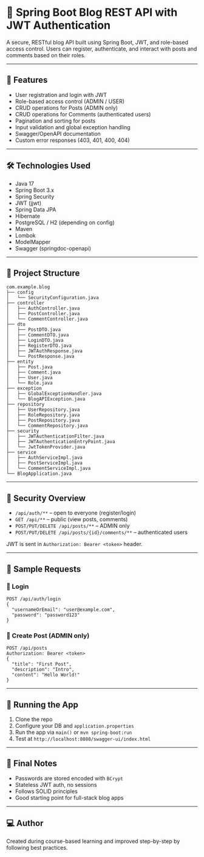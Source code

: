# 📝 Spring Boot Blog REST API with JWT Authentication

A secure, RESTful blog API built using Spring Boot, JWT, and role-based access control. Users can register, authenticate, and interact with posts and comments based on their roles.

---

## 📌 Features

- User registration and login with JWT
- Role-based access control (ADMIN / USER)
- CRUD operations for Posts (ADMIN only)
- CRUD operations for Comments (authenticated users)
- Pagination and sorting for posts
- Input validation and global exception handling
- Swagger/OpenAPI documentation
- Custom error responses (403, 401, 400, 404)

---

## 🛠️ Technologies Used

- Java 17
- Spring Boot 3.x
- Spring Security
- JWT (jjwt)
- Spring Data JPA
- Hibernate
- PostgreSQL / H2 (depending on config)
- Maven
- Lombok
- ModelMapper
- Swagger (springdoc-openapi)

---

## 📂 Project Structure

```
com.example.blog
├── config
│   └── SecurityConfiguration.java
├── controller
│   ├── AuthController.java
│   ├── PostController.java
│   └── CommentController.java
├── dto
│   ├── PostDTO.java
│   ├── CommentDTO.java
│   ├── LoginDTO.java
│   ├── RegisterDTO.java
│   ├── JWTAuthResponse.java
│   └── PostResponse.java
├── entity
│   ├── Post.java
│   ├── Comment.java
│   ├── User.java
│   └── Role.java
├── exception
│   ├── GlobalExceptionHandler.java
│   └── BlogAPIException.java
├── repository
│   ├── UserRepository.java
│   ├── RoleRepository.java
│   ├── PostRepository.java
│   └── CommentRepository.java
├── security
│   ├── JWTAuthenticationFilter.java
│   ├── JWTAuthenticationEntryPoint.java
│   └── JwtTokenProvider.java
├── service
│   ├── AuthServiceImpl.java
│   ├── PostServiceImpl.java
│   └── CommentServiceImpl.java
└── BlogApplication.java
```

---

## 🔐 Security Overview

- `/api/auth/**` – open to everyone (register/login)
- `GET /api/**` – public (view posts, comments)
- `POST/PUT/DELETE /api/posts/**` – ADMIN only
- `POST/PUT/DELETE /api/posts/{id}/comments/**` – authenticated users

JWT is sent in `Authorization: Bearer <token>` header.

---

## 🧪 Sample Requests

### 🔑 Login
```http
POST /api/auth/login
{
  "usernameOrEmail": "user@example.com",
  "password": "password123"
}
```

### 📝 Create Post (ADMIN only)
```http
POST /api/posts
Authorization: Bearer <token>
{
  "title": "First Post",
  "description": "Intro",
  "content": "Hello World!"
}
```

---

## 🚀 Running the App

1. Clone the repo  
2. Configure your DB and `application.properties`  
3. Run the app via `main()` or `mvn spring-boot:run`  
4. Test at `http://localhost:8080/swagger-ui/index.html`  

---

## 🧠 Final Notes

- Passwords are stored encoded with `BCrypt`
- Stateless JWT auth, no sessions
- Follows SOLID principles
- Good starting point for full-stack blog apps

---

## 💻 Author

Created during course-based learning and improved step-by-step by following best practices.